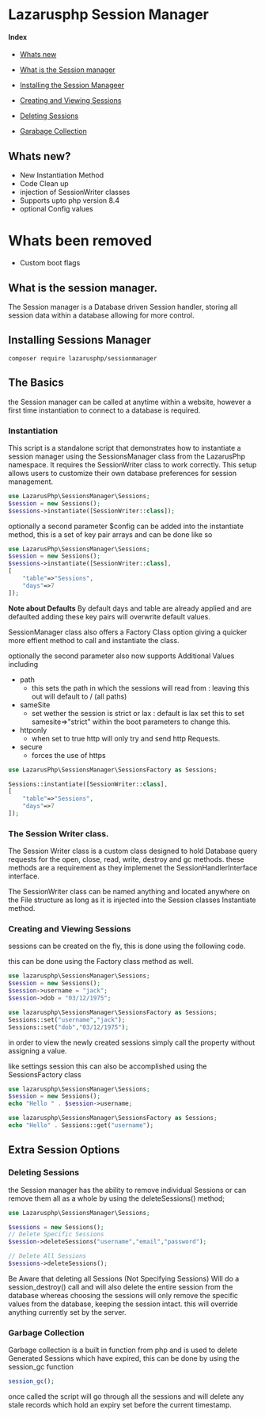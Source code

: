# Lazarusphp Session Manager

#### Index 


* [Whats new](#whats-new)
* [What is the Session manager](#what-is-the-session-manager)
* [Installing the Session Manageer](#installing-sessions-manager)


* [Creating and Viewing Sessions](#creating-and-viewing-sessions)
* [Deleting Sessions](#deleting-sessions)
* [Garabage Collection](#garbage-collection)


## Whats new?

* New Instantiation Method 
* Code Clean up
* injection of SessionWriter classes
* Supports upto php version 8.4
* optional Config values


# Whats been removed
* Custom boot flags

## What is the session manager.
The Session manager is a Database driven Session handler, storing all session data within a database allowing for more control.

## Installing Sessions Manager

```
composer require lazarusphp/sessionmanager
```


## The Basics
the Session manager can be called at anytime within a website, however a first time instantiation to connect to a database is required.

### Instantiation

This script is a standalone script that demonstrates how to instantiate a session manager using the SessionsManager class from the LazarusPhp namespace. It requires the SessionWriter class to work correctly. This setup allows users to customize their own database preferences for session management.

```php
use LazarusPhp\SessionsManager\Sessions;
$session = new Sessions();
$sessions->instantiate([SessionWriter::class]);
```
optionally a second parameter $config can be added into the instantiate method, this is a set of key pair arrays  and can be done like so

```php
use LazarusPhp\SessionsManager\Sessions;
$session = new Sessions();
$sessions->instantiate([SessionWriter::class],
[
    "table"=>"Sessions",
    "days"=>7
]);
```

**Note about Defaults**
By default days and table are already applied and are defaulted adding these key pairs will overwrite default values.

SessionManager class also offers a Factory Class option giving a quicker more effient method to call and instantiate the class.

optionally the second parameter also now supports Additional Values including 

* path
    * this sets the path in which the sessions will read from : leaving this out will default to / (all paths)
* sameSite
    * set wether the session is strict or lax : default is lax set this to set samesite=>"strict" within the boot parameters to change this.
* httponly
    * when set to true http will only try and send http Requests.
* secure
    * forces the use of https

```php
use LazarusPhp\SessionsManager\SessionsFactory as Sessions;

Sessions::instantiate([SessionWriter::class],
[
    "table"=>"Sessions",
    "days"=>7
]);
```

### The Session Writer class.
The Session Writer class is a custom class designed to hold Database query requests for the open, close, read, write, destroy and gc methods. these methods are a requirement as they implemenet the SessionHandlerInterface interface.

The SessionWriter class can be named anything and located anywhere on the File structure as long as it is injected into the Session classes Instantiate method.

### Creating and Viewing Sessions
sessions can be created on the fly, this is done using the following code.

this can be done using the Factory class method as well.
```php
use lazarusphp\SessionsManager\Sessions;
$session = new Sessions();
$session->username = "jack";
$session->dob = "03/12/1975";
```

```php
use lazarusphp\SessionsManager\SessionsFactory as Sessions;
Sessions::set("username","jack");
Sessions::set("dob","03/12/1975");
```

in order to view the newly created sessions simply call the property without assigning a value.

like settings  session this can also be accomplished using the SessionsFactory class

```php
use lazarusphp\SessionsManager\Sessions;
$session = new Sessions();
echo "Hello " . $session->username;
```

```php
use lazarusphp\SessionsManager\SessionsFactory as Sessions;
echo "Hello" . Sessions::get("username");
```

## Extra Session Options

### Deleting Sessions

the Session manager has the ability to remove individual Sessions or can remove them all as a whole by using the deleteSessions() method;

```php
use Lazarusphp\SessionsManager\Sessions;

$sessions = new Sessions();
// Delete Specific Sessions
$session->deleteSessions("username","email","password");

// Delete All Sessions
$sessions->deleteSessions();
```
Be Aware that deleting all Sessions (Not Specifying Sessions) Will do a session_destroy() call and will also delete the entire session from the database whereas choosing the sessions will only remove the specific values from the database, keeping the session intact. this will override anything currently set by the server.


### Garbage Collection 
Garbage collection is a built in function from php and is used to delete Generated Sessions which have expired, this can be done by using the session_gc function

```php
session_gc();
```

once called the script will go through all the sessions and will delete any stale records which  hold an expiry set before the current timestamp.

